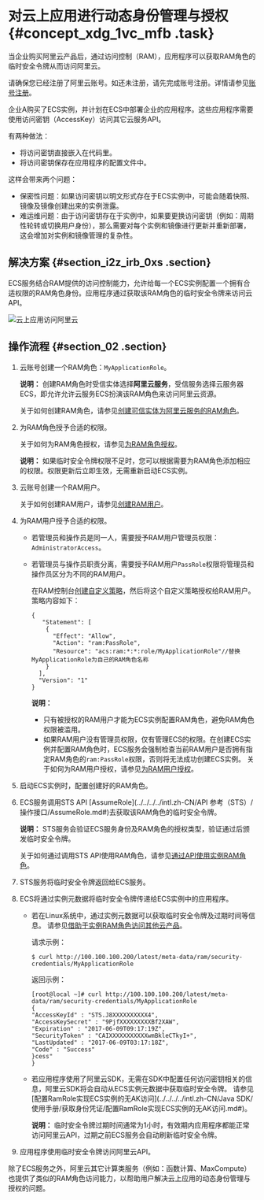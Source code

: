 # 对云上应用进行动态身份管理与授权 {#concept_xdg_1vc_mfb .task}

当企业购买阿里云产品后，通过访问控制（RAM），应用程序可以获取RAM角色的临时安全令牌从而访问阿里云。

请确保您已经注册了阿里云账号。如还未注册，请先完成账号注册。详情请参见[账号注册](https://account.alibabacloud.com/register/intl_register.htm)。

企业A购买了ECS实例，并计划在ECS中部署企业的应用程序。这些应用程序需要使用访问密钥（AccessKey）访问其它云服务API。

有两种做法：

-   将访问密钥直接嵌入在代码里。
-   将访问密钥保存在应用程序的配置文件中。

这样会带来两个问题：

-   保密性问题：如果访问密钥以明文形式存在于ECS实例中，可能会随着快照、镜像及镜像创建出来的实例泄露。
-   难运维问题：由于访问密钥存在于实例中，如果要更换访问密钥（例如：周期性轮转或切换用户身份），那么需要对每个实例和镜像进行更新并重新部署，这会增加对实例和镜像管理的复杂性。

## 解决方案 {#section_i2z_irb_0xs .section}

ECS服务结合RAM提供的访问控制能力，允许给每一个ECS实例配置一个拥有合适权限的RAM角色身份。应用程序通过获取该RAM角色的临时安全令牌来访问云API。

![云上应用访问阿里云](http://static-aliyun-doc.oss-cn-hangzhou.aliyuncs.com/assets/img/23777/156766141514410_zh-CN.png)

## 操作流程 {#section_02 .section}

1.  云账号创建一个RAM角色：`MyApplicationRole`。 

    **说明：** 创建RAM角色时受信实体选择**阿里云服务**，受信服务选择云服务器ECS，即允许允许云服务ECS扮演该RAM角色来访问阿里云资源。

    关于如何创建RAM角色，请参见[创建可信实体为阿里云服务的RAM角色](../../../../intl.zh-CN/用户指南/角色/创建RAM角色/创建可信实体为阿里云服务的RAM角色.md#)。

2.  为RAM角色授予合适的权限。 

    关于如何为RAM角色授权，请参见[为RAM角色授权](../../../../intl.zh-CN/用户指南/角色/为RAM角色授权.md#)。

    **说明：** 如果临时安全令牌权限不足时，您可以根据需要为RAM角色添加相应的权限。权限更新后立即生效，无需重新启动ECS实例。

3.  云账号创建一个RAM用户。 

    关于如何创建RAM用户，请参见[创建RAM用户](../../../../intl.zh-CN/用户指南/用户/创建RAM用户.md#)。

4.  为RAM用户授予合适的权限。 

    -   若管理员和操作员是同一人，需要授予RAM用户管理员权限：`AdministratorAccess`。
    -   若管理员与操作员职责分离，需要授予RAM用户`PassRole`权限将管理员和操作员区分为不同的RAM用户。

        在RAM控制台[创建自定义策略](../../../../intl.zh-CN/用户指南/权限策略/自定义策略/创建自定义策略.md#)，然后将这个自定义策略授权给RAM用户。策略内容如下：

        ``` {#codeblock_07j_rf8_1mz}
        {
           "Statement": [
            {
              "Effect": "Allow",
              "Action": "ram:PassRole",
              "Resource": "acs:ram:*:*:role/MyApplicationRole"//替换MyApplicationRole为自己的RAM角色名称
            }
          ],
          "Version": "1"
        }                
        ```

        **说明：** 

        -   只有被授权的RAM用户才能为ECS实例配置RAM角色，避免RAM角色权限被滥用。
        -   如果RAM用户没有管理员权限，仅有管理ECS的权限。在创建ECS实例并配置RAM角色时，ECS服务会强制检查当前RAM用户是否拥有指定RAM角色的`ram:PassRole`权限，否则将无法成功创建ECS实例。
    关于如何为RAM用户授权，请参见[为RAM用户授权](../../../../intl.zh-CN/用户指南/用户/为RAM用户授权.md#)。

5.  启动ECS实例时，配置创建好的RAM角色。
6.  ECS服务调用STS API [AssumeRole](../../../../intl.zh-CN/API 参考（STS）/操作接口/AssumeRole.md#)去获取该RAM角色的临时安全令牌。 

    **说明：** STS服务会验证ECS服务身份及RAM角色的授权类型，验证通过后颁发临时安全令牌。

    关于如何通过调用STS API使用RAM角色，请参见[通过API使用实例RAM角色](../../../../intl.zh-CN/安全/实例RAM角色/通过API使用实例RAM角色.md#)。

7.  STS服务将临时安全令牌返回给ECS服务。
8.  ECS将通过实例元数据将临时安全令牌传递给ECS实例中的应用程序。 
    -   若在Linux系统中，通过实例元数据可以获取临时安全令牌及过期时间等信息。 请参见[借助于实例RAM角色访问其他云产品](../../../../intl.zh-CN/最佳实践/借助于实例RAM角色访问其他云产品.md#)。

        请求示例：

        ``` {#codeblock_rw7_u8z_k0q}
        $ curl http://100.100.100.200/latest/meta-data/ram/security-credentials/MyApplicationRole
        ```

        返回示例：

        ``` {#codeblock_c99_54d_66j}
        [root@local ~]# curl http://100.100.100.200/latest/meta-data/ram/security-credentials/MyApplicationRole
        {
        "AccessKeyId" : "STS.J8XXXXXXXXXX4",
        "AccessKeySecret" : "9PjfXXXXXXXXXBf2XAW",
        "Expiration" : "2017-06-09T09:17:19Z",
        "SecurityToken" : "CAIXXXXXXXXXXXwmBkleCTkyI+",
        "LastUpdated" : "2017-06-09T03:17:18Z",
        "Code" : "Success"
        }cess"
        }
        ```

    -   若应用程序使用了阿里云SDK，无需在SDK中配置任何访问密钥相关的信息，阿里云SDK将会自动从ECS实例元数据中获取临时安全令牌。 请参见[配置RamRole实现ECS实例的无AK访问](../../../../intl.zh-CN/Java SDK/使用手册/获取身份凭证/配置RamRole实现ECS实例的无AK访问.md#)。

        **说明：** 临时安全令牌过期时间通常为1小时，有效期内应用程序都能正常访问阿里云API，过期之前ECS服务会自动刷新临时安全令牌。

9.  应用程序使用临时安全令牌访问阿里云API。

除了ECS服务之外，阿里云其它计算类服务（例如：函数计算、MaxCompute）也提供了类似的RAM角色访问能力，以帮助用户解决云上应用的动态身份管理与授权的问题。

